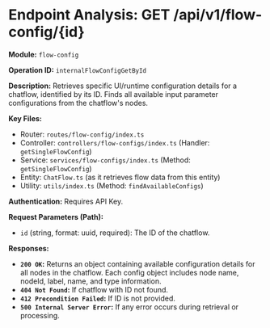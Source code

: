 # Endpoint Analysis: GET /api/v1/flow-config/{id}

**Module:** `flow-config`

**Operation ID:** `internalFlowConfigGetById`

**Description:** Retrieves specific UI/runtime configuration details for a chatflow, identified by its ID. Finds all available input parameter configurations from the chatflow's nodes.

**Key Files:**
* Router: `routes/flow-config/index.ts`
* Controller: `controllers/flow-configs/index.ts` (Handler: `getSingleFlowConfig`)
* Service: `services/flow-configs/index.ts` (Method: `getSingleFlowConfig`)
* Entity: `ChatFlow.ts` (as it retrieves flow data from this entity)
* Utility: `utils/index.ts` (Method: `findAvailableConfigs`)

**Authentication:** Requires API Key.

**Request Parameters (Path):**
*   `id` (string, format: uuid, required): The ID of the chatflow.

**Responses:**
*   **`200 OK`:** Returns an object containing available configuration details for all nodes in the chatflow. Each config object includes node name, nodeId, label, name, and type information.
*   **`404 Not Found`:** If chatflow with ID not found.
*   **`412 Precondition Failed`:** If ID is not provided.
*   **`500 Internal Server Error`:** If any error occurs during retrieval or processing.
